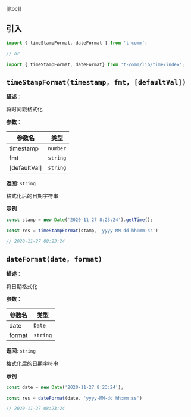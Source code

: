 [[toc]]

## 引入

```ts
import { timeStampFormat, dateFormat } from 't-comm';

// or

import { timeStampFormat, dateFormat} from 't-comm/lib/time/index';
```


## `timeStampFormat(timestamp, fmt, [defaultVal])` 


**描述**：<p>将时间戳格式化</p>

**参数**：


| 参数名 | 类型 |
| --- | --- |
| timestamp | <code>number</code> | 
| fmt | <code>string</code> | 
| [defaultVal] | <code>string</code> | 

**返回**: <code>string</code><br>

<p>格式化后的日期字符串</p>

**示例**

```typescript
const stamp = new Date('2020-11-27 8:23:24').getTime();

const res = timeStampFormat(stamp, 'yyyy-MM-dd hh:mm:ss')

// 2020-11-27 08:23:24
```
<a name="dateFormat"></a>

## `dateFormat(date, format)` 


**描述**：<p>将日期格式化</p>

**参数**：


| 参数名 | 类型 |
| --- | --- |
| date | <code>Date</code> | 
| format | <code>string</code> | 

**返回**: <code>string</code><br>

<p>格式化后的日期字符串</p>

**示例**

```typescript
const date = new Date('2020-11-27 8:23:24');

const res = dateFormat(date, 'yyyy-MM-dd hh:mm:ss')

// 2020-11-27 08:23:24
```
